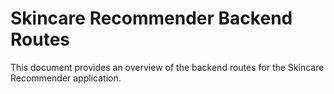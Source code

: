 # Skincare Recommender Backend Routes

This document provides an overview of the backend routes for the Skincare Recommender application.